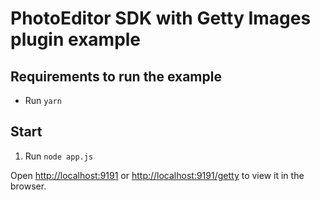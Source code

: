 # PhotoEditor SDK with Getty Images plugin example

## Requirements to run the example

* Run `yarn`

## Start

1. Run `node app.js`

Open [http://localhost:9191](http://localhost:9191) or [http://localhost:9191/getty](http://localhost:9191/getty) to view it in the browser.
